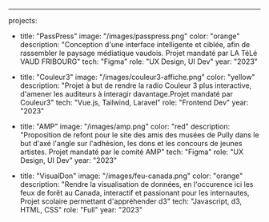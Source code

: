 ---
projects:
  - title: "PassPress"
    image: "/images/passpress.png"
    color: "orange"
    description: "Conception d'une interface intelligente et ciblée, afin de rassembler le paysage médiatique vaudois. Projet mandaté par LA TéLé VAUD FRIBOURG"
    tech: "Figma"
    role: "UX Design, UI Dev"
    year: "2023"

  - title: "Couleur3"
    image: "/images/couleur3-affiche.png"
    color: "yellow"
    description: "Projet à but de rendre la radio Couleur 3 plus interactive, d'amener les auditeurs à interagir davantage.Projet mandaté par Couleur3"
    tech: "Vue.js, Tailwind, Laravel"
    role: "Frontend Dev"
    year: "2023"

  - title: "AMP"
    image: "/images/amp.png"
    color: "red"
    description: "Proposition de refont pour le site des amis des musées de Pully dans le but d'axé l'angle sur l'adhésion, les dons et les concours de jeunes artistes. Projet mandaté par le comité AMP"
    tech: "Figma"
    role: "UX Design, UI Dev"
    year: "2023"

  - title: "VisualDon"
    image: "/images/feu-canada.png"
    color: "orange"
    description: "Rendre la visualisation de données, en l'occurence ici les feux de forêt au Canada, interactif et passionant pour les internautes, Projet scolaire permettant d'appréhender d3"
    tech: "Javascript, d3, HTML, CSS"
    role: "Full"
    year: "2023"



